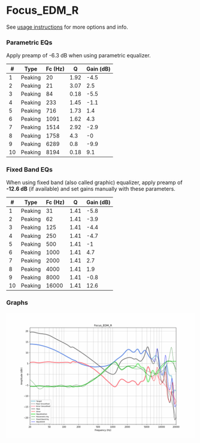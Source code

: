 # Focus_EDM_R
See [usage instructions](https://github.com/jaakkopasanen/AutoEq#usage) for more options and info.

### Parametric EQs
Apply preamp of -6.3 dB when using parametric equalizer.

|   # | Type    |   Fc (Hz) |    Q |   Gain (dB) |
|-----|---------|-----------|------|-------------|
|   1 | Peaking |        20 | 1.92 |        -4.5 |
|   2 | Peaking |        21 | 3.07 |         2.5 |
|   3 | Peaking |        84 | 0.18 |        -5.5 |
|   4 | Peaking |       233 | 1.45 |        -1.1 |
|   5 | Peaking |       716 | 1.73 |         1.4 |
|   6 | Peaking |      1091 | 1.62 |         4.3 |
|   7 | Peaking |      1514 | 2.92 |        -2.9 |
|   8 | Peaking |      1758 | 4.3  |        -0   |
|   9 | Peaking |      6289 | 0.8  |        -9.9 |
|  10 | Peaking |      8194 | 0.18 |         9.1 |

### Fixed Band EQs
When using fixed band (also called graphic) equalizer, apply preamp of **-12.6 dB** (if available) and set gains manually with these parameters.

|   # | Type    |   Fc (Hz) |    Q |   Gain (dB) |
|-----|---------|-----------|------|-------------|
|   1 | Peaking |        31 | 1.41 |        -5.8 |
|   2 | Peaking |        62 | 1.41 |        -3.9 |
|   3 | Peaking |       125 | 1.41 |        -4.4 |
|   4 | Peaking |       250 | 1.41 |        -4.7 |
|   5 | Peaking |       500 | 1.41 |        -1   |
|   6 | Peaking |      1000 | 1.41 |         4.7 |
|   7 | Peaking |      2000 | 1.41 |         2.7 |
|   8 | Peaking |      4000 | 1.41 |         1.9 |
|   9 | Peaking |      8000 | 1.41 |        -0.8 |
|  10 | Peaking |     16000 | 1.41 |        12.6 |

### Graphs
![](./Focus_EDM_R.png)
